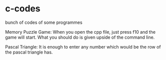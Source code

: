 # c-codes
bunch of codes of some programmes

Memory Puzzle Game: When you open the cpp file, just press f10 and the game will start. What you should do is given upside of the command line.

Pascal Triangle: It is enough to enter any number which would be the row of the pascal triangle has.
